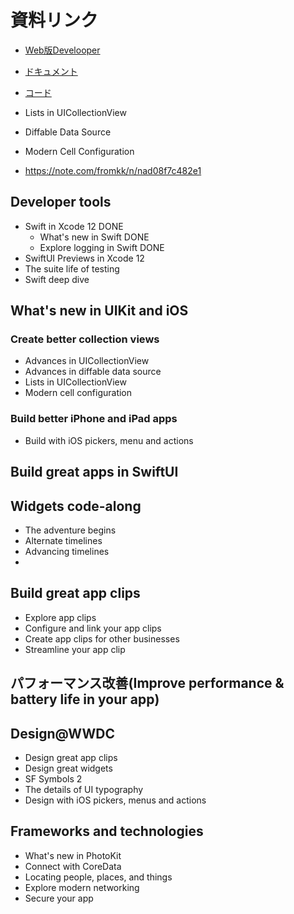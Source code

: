 
# 資料リンク
- [Web版Develooper](https://developer.apple.com/)
- [ドキュメント](https://developer.apple.com/documentation/technologies)
- [コード](https://developer.apple.com/wwdc20/sample-code/)


- Lists in UICollectionView
- Diffable Data Source
- Modern Cell Configuration
- https://note.com/fromkk/n/nad08f7c482e1

## Developer tools

- Swift in Xcode 12 DONE
  - What's new in Swift DONE
  - Explore logging in Swift DONE
- SwiftUI Previews in Xcode 12
- The suite life of testing
- Swift deep dive

## What's new in UIKit and iOS

### Create better collection views
- Advances in UICollectionView
- Advances in diffable data source
- Lists in UICollectionView
- Modern cell configuration

### Build better iPhone and iPad apps
- Build with iOS pickers, menu and actions

## Build great apps in SwiftUI

## Widgets code-along
- The adventure begins
- Alternate timelines
- Advancing timelines
-

## Build great app clips
- Explore app clips
- Configure and link your app clips
- Create app clips for other businesses
- Streamline your app clip

## パフォーマンス改善(Improve performance & battery life in your app)


## Design@WWDC
- Design great app clips
- Design great widgets
- SF Symbols 2
- The details of UI typography
- Design with iOS pickers, menus and actions

## Frameworks and technologies
- What's new in PhotoKit
- Connect with CoreData
- Locating people, places, and things
- Explore modern networking
- Secure your app

